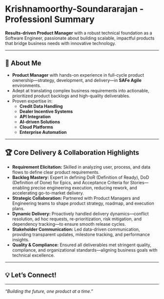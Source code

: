 # Krishnamoorthy-Soundararajan - Professionl Summary

**Results-driven Product Manager** with a robust technical foundation as a Software Engineer, passionate about building scalable, impactful products that bridge business needs with innovative technology.

---

## 🚀 About Me

- **Product Manager** with hands-on experience in full-cycle product ownership—strategy, development, and delivery—in **SAFe Agile** environments.
- Adept at translating complex business requirements into actionable, prioritized product backlogs and high-quality deliverables.
- Proven expertise in:
  - **Credit Data Handling**
  - **Dealer Incentive Systems**
  - **API Integration**
  - **AI-driven Solutions**
  - **Cloud Platforms**
  - **Enterprise Automation**

---

## 🏆 Core Delivery & Collaboration Highlights

- **Requirement Elicitation:** Skilled in analyzing user, process, and data flows to define clear product requirements.
- **Backlog Mastery:** Expert in defining DoR (Definition of Ready), DoD (Definition of Done) for Epics, and Acceptance Criteria for Stories—enabling precise engineering execution, reducing rework, and accelerating go-to-market delivery.
- **Strategic Collaboration:** Partnered with Product Managers and Engineering teams to shape product strategy, roadmap, and execution plans.
- **Dynamic Delivery:** Proactively handled delivery dynamics—conflict resolution, ad hoc requests, re-prioritization, risk mitigation, and dependency tracking—to ensure smooth release cycles.
- **Stakeholder Communication:** Led data-driven communication, providing transparent updates, milestone tracking, and performance insights.
- **Quality & Compliance:** Ensured all deliverables met stringent quality, compliance, and organizational standards—aligning business goals with technical excellence.

---

## 💡 Let’s Connect!

<!--
[LinkedIn](#) • [Portfolio/Website](#) • [Email](#)
Add your social or contact links here!
-->

---

<!--
![skrish70's GitHub stats](https://github-readme-stats.vercel.app/api?username=skrish70&show_icons=true&theme=default)
-->

*“Building the future, one product at a time.”*

